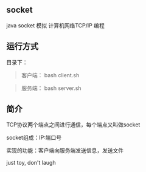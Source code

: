 ## socket

java socket 模拟 计算机网络TCP/IP 编程

## 运行方式

目录下：

> 客户端： bash client.sh

> 服务端： bash server.sh

## 简介

TCP协议两个端点之间进行通信，每个端点又叫做socket

socket组成：IP:端口号

实现的功能：客户端向服务端发送信息，发送文件

just toy, don't laugh